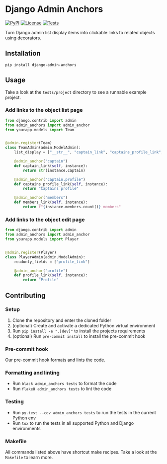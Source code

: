 # Django Admin Anchors

[![PyPI][pypi-image]][pypi-url]
[![License][license-image]][license-url]
[![Tests][tests-image]][tests-url]

[pypi-image]: https://img.shields.io/pypi/v/django-admin-anchors
[pypi-url]: https://pypi.org/project/django-admin-anchors/
[license-image]: https://img.shields.io/pypi/l/django-admin-anchors
[license-url]: https://github.com/DoctorJohn/django-admin-anchors/blob/master/LICENSE
[tests-image]: https://github.com/DoctorJohn/django-admin-anchors/workflows/Tests/badge.svg
[tests-url]: https://github.com/DoctorJohn/django-admin-anchors/actions

Turn Django admin list display items into clickable links to related objects using
decorators.

## Installation

`pip install django-admin-anchors`

## Usage

Take a look at the `tests/project` directory to see a runnable example project.

### Add links to the object list page

```python
from django.contrib import admin
from admin_anchors import admin_anchor
from yourapp.models import Team


@admin.register(Team)
class TeamAdmin(admin.ModelAdmin):
    list_display = ["__str__", "captain_link", "captains_profile_link", "members_link"]

    @admin_anchor("captain")
    def captain_link(self, instance):
        return str(instance.captain)

    @admin_anchor("captain.profile")
    def captains_profile_link(self, instance):
        return "Captains profile"

    @admin_anchor("members")
    def members_link(self, instance):
        return f"{instance.members.count()} members"
```

### Add links to the object edit page

```python
from django.contrib import admin
from admin_anchors import admin_anchor
from yourapp.models import Player


@admin.register(Player)
class PlayerAdmin(admin.ModelAdmin):
    readonly_fields = ["profile_link"]

    @admin_anchor("profile")
    def profile_link(self, instance):
        return "Profile"
```

## Contributing

### Setup

1. Clone the repository and enter the cloned folder
2. (optional) Create and activate a dedicated Python virtual environment
3. Run `pip install -e ".[dev]"` to install the projects requirements
4. (optional) Run `pre-commit install` to install the pre-commit hook

### Pre-commit hook

Our pre-commit hook formats and lints the code.

### Formatting and linting

- Run `black admin_anchors tests` to format the code
- Run `flake8 admin_anchors tests` to lint the code

### Testing

- Run `py.test --cov admin_anchors tests` to run the tests in the current Python env
- Run `tox` to run the tests in all supported Python and Django environments

### Makefile

All commands listed above have shortcut make recipes.
Take a look at the `Makefile` to learn more.
